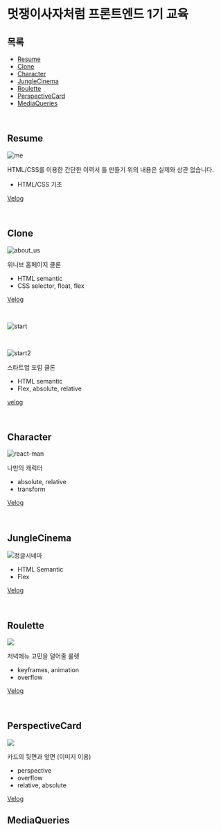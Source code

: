 # 멋쟁이사자처럼 프론트엔드 1기 교육

##  목록
  - [Resume](#resume)
  - [Clone](#clone)
  - [Character](#character)
  - [JungleCinema](#junglecinema)
  - [Roulette](#roulette)
  - [PerspectiveCard](#perspectivecard)
  - [MediaQueries](mediaqueries)

<br>

## Resume

![me](https://user-images.githubusercontent.com/78518132/139407428-199ea228-86f5-4e5c-be21-6e22397509cc.jpg)

HTML/CSS를 이용한 간단한 이력서 틀 만들기
위의 내용은 실제와 상관 없습니다.

- HTML/CSS 기초

[Velog](https://velog.io/@leehyunho2001/HTMLCSS-%EA%B0%84%EB%8B%A8-%EC%9D%B4%EB%A0%A5%EC%84%9C)

<br>

## Clone

![about_us](https://user-images.githubusercontent.com/78518132/139754327-37083402-7321-4a7c-9392-b9059ec47960.jpg)

위니브 홈페이지 클론

- HTML semantic
- CSS selector, float, flex

[Velog](https://velog.io/@leehyunho2001/HTML)

<br>

![start](https://user-images.githubusercontent.com/78518132/140845806-f2761555-ea96-444b-9996-40028ed3ae5d.jpg)

<br>

![start2](https://user-images.githubusercontent.com/78518132/140845835-5c150820-e20f-4a2b-94f3-5afcd3f405fe.jpg)

스타트업 포럼 클론

- HTML semantic
- Flex, absolute, relative

[velog](https://velog.io/@leehyunho2001/%EC%9B%B9-%ED%8E%98%EC%9D%B4%EC%A7%80-%ED%81%B4%EB%A1%A0)

<br>

## Character

![react-man](https://user-images.githubusercontent.com/78518132/140843734-4e750878-f6c6-4aab-bb97-e8c0e04a5cf9.jpg)

나만의 캐릭터

- absolute, relative
- transform

[Velog](https://velog.io/@leehyunho2001/box-model-position-float)

<br>

## JungleCinema

![정글시네마](https://user-images.githubusercontent.com/78518132/140844353-ec51eb3b-c02c-493e-b965-324012234b15.jpg)

- HTML Semantic
- Flex

[Velog](https://velog.io/@leehyunho2001/HTML-CSS-%EA%B3%BC%EC%A0%9C)

<br>

## Roulette

<img src="https://user-images.githubusercontent.com/78518132/141241101-84db1be4-7fde-45af-ad32-ae3348961a1c.gif" />

저녁메뉴 고민을 덜어줄 룰렛

- keyframes, animation
- overflow

[Velog](https://velog.io/@leehyunho2001/CSS-animation-perspective)

<br>

## PerspectiveCard

<img src="https://images.velog.io/images/leehyunho2001/post/b907c96f-49c6-40cd-9890-4a93ed0b19fa/%EC%B9%B4%EB%93%9C.gif" />

카드의 뒷면과 앞면 (이미지 이용)

- perspective
- overflow
- relative, absolute

[Velog](https://velog.io/@leehyunho2001/CSS-animation-perspective)

## MediaQueries